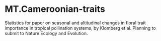 # MT.Cameroonian-traits
Statistics for paper on seasonal and altitudinal changes in floral trait importance in tropical pollination systems, by Klomberg et al. 
Planning to submit to Nature Ecology and Evolution.
